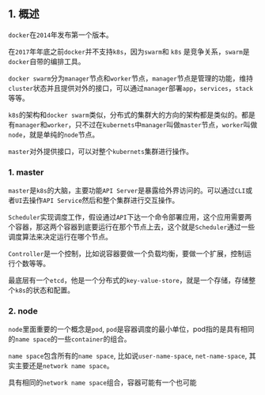 ## 1. 概述

```docker```在```2014```年发布第一个版本。

在```2017```年年底之前```docker```并不支持```k8s```，因为```swarm```和 ```k8s``` 是竞争关系，```swarm```是```docker```自带的编排工具。

```docker swarm```分为```manager```节点和```worker```节点，```manager```节点是管理的功能，维持```cluster```状态并且提供对外的接口，可以通过```manager```部署```app```，```services```，```stack```等等。

```k8s```的架构和```docker swarm```类似，分布式的集群大的方向的架构都是类似的。都是有```manager```和```worker```，只不过在```kubernets```中```manager```叫做```master```节点，```worker```叫做```node```，就是单纯的```node```节点。

```master```对外提供接口，可以对整个```kubernets```集群进行操作。

### 1. master

```master```是```k8s```的大脑，主要功能```API Server```是暴露给外界访问的。可以通过```CLI```或者```UI```去操作```API Service```然后和整个集群进行交互操作。

```Scheduler```实现调度工作，假设通过```API```下达一个命令部署应用，这个应用需要两个容器，那这两个容器到底要运行在那个节点上去，这个就是```Scheduler```通过一些调度算法来决定运行在哪个节点。

```Controller```是一个控制，比如说容器要做一个负载均衡，要做一个扩展，控制运行个数等等。

最底层有一个```etcd```，他是一个分布式的```key-value-store```，就是一个存储，存储整个```k8s```的状态和配置。

### 2. node

```node```里面重要的一个概念是```pod```, ```pod```是容器调度的最小单位，pod指的是具有相同的```name space```的一些```container```的组合。

```name space```包含所有的```name space```, 比如说```user-name-space```, ```net-name-space```, 其实主要还是```network name space```。

具有相同的```network name space```组合，容器可能有一个也可能